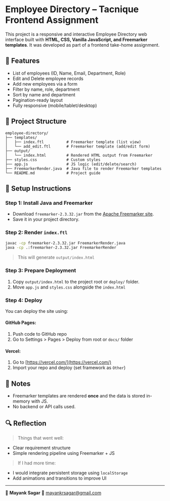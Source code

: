 # Employee Directory – Tacnique Frontend Assignment

This project is a responsive and interactive Employee Directory web interface built with **HTML, CSS, Vanilla JavaScript, and Freemarker templates**. It was developed as part of a frontend take-home assignment.

## 📌 Features

* List of employees (ID, Name, Email, Department, Role)
* Edit and Delete employee records
* Add new employees via a form
* Filter by name, role, department
* Sort by name and department
* Pagination-ready layout
* Fully responsive (mobile/tablet/desktop)

## 📁 Project Structure

```
employee-directory/
├── templates/
│   ├── index.ftl          # Freemarker template (list view)
│   └── add_edit.ftl       # Freemarker template (add/edit form)
├── output/
│   └── index.html         # Rendered HTML output from Freemarker
├── styles.css             # Custom styles
├── app.js                 # JS logic (edit/delete/search)
├── FreemarkerRender.java  # Java file to render Freemarker templates
└── README.md              # Project guide
```

## 🚀 Setup Instructions

### Step 1: Install Java and Freemarker

* Download `freemarker-2.3.32.jar` from the [Apache Freemarker site](https://freemarker.apache.org/).
* Save it in your project directory.

### Step 2: Render `index.ftl`

```bash
javac -cp freemarker-2.3.32.jar FreemarkerRender.java
java -cp .:freemarker-2.3.32.jar FreemarkerRender
```

> This will generate `output/index.html`

### Step 3: Prepare Deployment

1. Copy `output/index.html` to the project root or `deploy/` folder.
2. Move `app.js` and `styles.css` alongside the `index.html`

### Step 4: Deploy

You can deploy the site using:

#### GitHub Pages:

1. Push code to GitHub repo
2. Go to Settings > Pages > Deploy from root or `docs/` folder


#### Vercel:

1. Go to [https://vercel.com/](https://vercel.com/)
2. Import your repo and deploy (set framework as `Other`)

## 🧠 Notes

* Freemarker templates are rendered **once** and the data is stored in-memory with JS.
* No backend or API calls used.


## 🔍 Reflection

> Things that went well:

* Clear requirement structure
* Simple rendering pipeline using Freemarker + JS

> If I had more time:

* I would integrate persistent storage using `localStorage`
* Add animations and transitions to improve UI

---

📩 **Mayank Sagar**
📧 [mayankrsagar@gmail.com](mailto:mayankrsagar@gmail.com)
